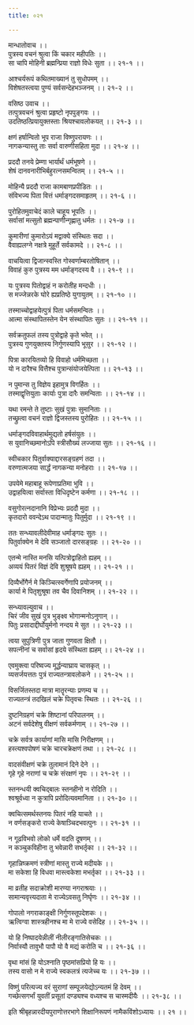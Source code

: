 ```yaml
---
title: ०२१

---
```

मान्धातोवाच ।।  
पुत्रस्य वचनं श्रुत्वा किं चकार महीपतिः ।।  
सा चापि मोहिनी ब्रह्मन्प्रिया राज्ञो विधेः सुता ।। २१-१ ।।  
  
आश्चर्यरूपं कथितमाख्यानं तु सुधोपमम् ।।  
विशेषतस्त्वया पुण्यं सर्वसन्देहभञ्जनम् ।। २१-२ ।।  
  
वसिष्ठ उवाच ।।  
तत्पुत्रवचनं श्रुत्वा प्रहृष्टो नृपपुङ्गवः ।।  
उदतिष्ठत्प्रियायुक्तस्ताः श्रियश्चावलोकयत् ।। २१-३ ।।  
  
क्षणं हर्षान्वितो भूप राजा विष्णुपरायणः ।।  
नागकन्यास्तु ताः सर्वा वारुणीसहिता मुदा ।। २१-४ ।।  
  
प्रददौ तनये प्रेम्णा भार्यार्थं धर्मभूषणे ।।  
शेषं दानवनारीभिर्बहुरत्नसमन्वितम् ।। २१-५ ।।  
  
मोहिन्यै प्रददौ राजा कामबाणप्रपीडितः ।।  
संविभज्य पिता वित्तं धर्माङ्गदसमाहृतम् ।। २१-६ ।।  
  
पुरोहितमुवाचेदं काले चाहूय भूपतिः ।।  
सर्वासां मत्सुतो ब्रह्मन्पाणीन्गृह्णातु धर्मतः ।। २१-७ ।।  
  
कुमारीणां कुमारोऽयं मद्वाक्ये संस्थितः सदा ।।  
वैवाह्यलग्ने नक्षत्रे मुहूर्ते सर्वकामदे ।। २१-८ ।।  
  
वाचयित्वा द्विजान्स्वस्ति गोस्वर्णाम्बरतोषितान् ।।  
विवाहं कुरु पुत्रस्य मम धर्माङ्गदस्य वै ।। २१-९ ।।  
  
यः पुत्रस्य पितोद्वाहं न करोतीह मन्दधीः ।।  
स मज्जेन्नरके घोरे ह्यप्रतिष्ठे युगायुतम् ।। २१-१० ।।  
  
तस्माच्चोद्वाहयेत्पुत्रं पिता धर्मसमन्वितः ।।  
आत्मा संस्थापितस्तेन येन संस्थापितः सुतः ।। २१-११ ।।  
  
सर्वक्रतुफलं तस्य पुत्रोद्वाहे कृते भवेत् ।।  
पुत्रस्य गुणयुक्तस्य निर्गुणस्यापि भूसुर ।। २१-१२ ।।  
  
पित्रा कारयितव्यो हि विवाहो धर्ममिच्छता ।।  
यो न दारैश्च वित्तैश्च पुत्रान्संयोजयेत्पिता ।। २१-१३ ।।  
  
न पुमान्स तु विज्ञेय इहामुत्र विगर्हितः ।।  
तस्माद्वृत्तियुताः कार्याः पुत्रा दारैः समन्विताः ।। २१-१४ ।।  
  
यथा रमन्ते ते तुष्टाः सुखं पुत्राः सुमानिताः ।।  
तच्छ्रुत्वा वचनं राज्ञो द्विजस्तस्य पुरोहितः ।। २१-१५ ।।  
  
धर्माङ्गदविवाहार्थमुद्यतो हर्षसंयुतः ।।  
स युवानिच्छमानोऽपि स्त्रीसौख्यं लज्जाया सुतः ।। २१-१६ ।।  
  
स्वीचकार पितुर्वाक्याद्दारसङ्ग्रहणं तदा ।।  
वरुणात्मजया सार्द्धं नागकन्या मनोहराः ।। २१-१७ ।।  
  
उपयेमे महाबाहू रूपेणाप्रतिमा भुवि ।।  
उद्वाहयित्वा सर्वास्ता विधिदृष्टेन कर्मणा ।। २१-१८ ।।  
  
वसुगोरत्नदानानि विप्रेभ्यः प्रददौ मुदा ।।  
कृतदारो ववन्देऽथ पादान्मातुः पितुर्मुदा ।। २१-१९ ।।  
  
ततः सन्ध्यावलीदेवीमाह धर्माङ्गदः सुतः ।।  
पितुर्वाक्येन मे देवि सञ्जातो दारसङ्ग्रहः ।। २१-२० ।।  
  
एतन्मे नास्ति मनसि यत्पित्रोद्वाहितो ह्यहम् ।।  
अव्ययं पितरं विज्ञं देवि शुश्रूषये ह्यहम् ।। २१-२१ ।।  
  
दिव्यैर्भोगैर्न मे किञ्चित्स्वर्गेणापि प्रयोजनम् ।।  
कार्या मे पितृशुश्रूषा तव चैव दिवानिशम् ।। २१-२२ ।।  
  
सन्ध्यावल्युवाच ।।  
चिरं जीव सुखं पुत्र भुङ्क्ष्व भोगान्मनोऽनुगान् ।।  
पितुः प्रसादाद्दीर्घोयुर्मनो नन्दय मे सुत ।। २१-२३ ।।  
  
त्वया सुपुत्रिणी पुत्र जाता गुणवता क्षितौ ।।  
सपत्नीनां च सर्वासां हृदये संस्थिता ह्यहम् ।। २१-२४ ।।  
  
एवमुक्त्वा परिष्वज्य मूर्द्धन्याघ्राय चासकृत् ।।  
व्यसर्जयत्ततः पुत्रं राज्यतन्त्रावलोकने ।। २१-२५ ।।  
  
विसर्जितस्तदा मात्रा मातॄरन्याः प्रणम्य च ।।  
राज्यतन्त्रं तदखिलं चक्रे पितृवचः स्थितः ।। २१-२६ ।।  
  
दुष्टनिग्रहणं चक्रे शिष्टानां परिपालनम् ।।  
अटनं सर्वदेशेषु वीक्षणं सर्वकर्मणाम् ।। २१-२७ ।।  
  
चक्रे सर्वत्र कार्याणां मासि मासि निरीक्षणम् ।।  
हस्त्यश्वपोषणं चक्रे चारचक्रेक्षणं तथा ।। २१-२८ ।।  
  
वादसंवीक्षणं चक्रे तुलामानं दिने देने ।।  
गृहे गृहे नराणां च चक्रे संरक्षणं नृपः ।। २१-२९ ।।  
  
स्तनन्धयी क्वचिद्बालः स्तनहीनो न रोदिति ।।  
श्वश्रूर्वध्वा न कुत्रापि प्ररोदित्यवमानिता ।। २१-३० ।।  
  
क्वचित्समर्थस्तनयः पितरं नहि याचते ।।  
न वर्णसङ्करो राज्ये केषाञ्चिदभवत्पुनः ।। २१-३१ ।।  
  
न गूढविभवो लोको धर्मे वदति दूषणम् ।।  
न कञ्चुकविहीना तु भवेन्नारी सभर्तृका ।। २१-३२ ।।  
  
गृहान्निष्क्रमणं स्त्रीणां मास्तु राज्ये मदीयके ।।  
मा सकेशा हि विधवा मास्त्वकेशा मभर्तृका ।। २१-३३ ।।  
  
मा व्रतीह सदाक्रोशी मारण्या नगराश्रयाः ।।  
सामान्यवृत्त्यदाता मे राज्येऽवसतु निर्घृणः ।। २१-३४ ।।  
  
गोपालो नगराकाङ्क्षी निर्गुणस्तूपदेशकः ।।  
ऋत्विग्वा शास्त्रहीनश्च मा मे राज्ये वसेदिह ।। २१-३५ ।।  
  
यो हि निष्पादयेन्नीलीं नीलीरङ्गातिसेचकः ।।  
निर्वास्यौ तावुभौ पापौ यो वै मद्यं करोति च ।। २१-३६ ।।  
  
वृथा मांसं हि योऽश्नाति पृष्ठमांसप्रियो हि यः ।।  
तस्य वासो न मे राज्ये स्वकलत्रं त्यजेच्च यः ।। २१-३७ ।।  
  
विष्णुं परित्यज्य वरं सुराणां सम्पूजयेद्योऽन्यतमं हि देवम् ।।  
गच्छेत्सगर्भां युवतीं प्रसूतां दण्ड्यश्च वध्यश्च स चास्मदीयैः ।। २१-३८ ।।  
  
इति श्रीबृहन्नारदीयपुराणोत्तरभागे शिक्षानिरूपणं नामैकविंशोऽध्यायः ।। २१ ।।